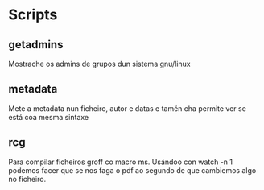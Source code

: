 # Scripts
## getadmins
Mostrache os admins de grupos dun sistema gnu/linux

## metadata
Mete a metadata nun ficheiro, autor e datas e tamén cha permite ver se está coa mesma sintaxe

## rcg
Para compilar ficheiros groff co macro ms. Usándoo con watch -n 1 podemos facer que se nos faga o pdf ao segundo de que cambiemos algo no ficheiro.
